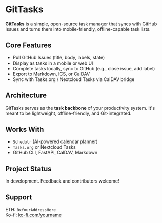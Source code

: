 # GitTasks

**GitTasks** is a simple, open-source task manager that syncs with GitHub Issues and turns them into mobile-friendly, offline-capable task lists.

## Core Features

- Pull GitHub Issues (title, body, labels, state)
- Display as tasks in a mobile or web UI
- Complete tasks locally, sync to GitHub (e.g., close issue, add label)
- Export to Markdown, ICS, or CalDAV
- Sync with Tasks.org / Nextcloud Tasks via CalDAV bridge

## Architecture

GitTasks serves as the **task backbone** of your productivity system. It's meant to be lightweight, offline-friendly, and Git-integrated.

## Works With

- `Schedulr` (AI-powered calendar planner)
- `Tasks.org` or Nextcloud Tasks
- GitHub CLI, FastAPI, CalDAV, Markdown

## Project Status

In development. Feedback and contributors welcome!

## Support

ETH: `0xYourAddressHere`  
Ko-fi: [ko-fi.com/yourname](https://ko-fi.com/yourname)
